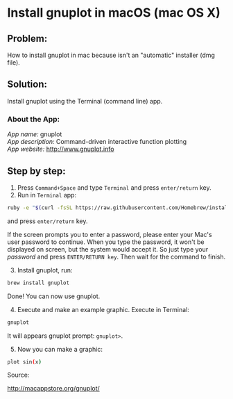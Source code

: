 # Install gnuplot in macOS (mac OS X)

## Problem:
How to install gnuplot in mac because isn't an "automatic" installer (dmg file).

## Solution:
Install gnuplot using the Terminal (command line) app.

### About the App:
*App name:* gnuplot  
*App description:* Command-driven interactive function plotting  
*App website:* http://www.gnuplot.info  


## Step by step:

1. Press ```Command+Space``` and type ```Terminal``` and press ```enter/return``` key.
2. Run in ```Terminal``` app:
```bash
ruby -e "$(curl -fsSL https://raw.githubusercontent.com/Homebrew/install/master/install)" < /dev/null 2> /dev/null
``` 
and press ```enter/return``` key.

If the screen prompts you to enter a password, please enter your Mac's user password to continue. When you type the password, it won't be displayed on screen, but the system would accept it. So just type your _password_ and press ```ENTER/RETURN key```. Then wait for the command to finish.

3. Install gnuplot, run:
```bash
brew install gnuplot
```
Done! You can now use gnuplot.


4. Execute and make an example graphic. Execute in Terminal:
```bash
gnuplot
```
It will appears gnuplot prompt: ```gnuplot>```. 

5. Now you can make a graphic:
```bash
plot sin(x)
```

Source:

<http://macappstore.org/gnuplot/>
